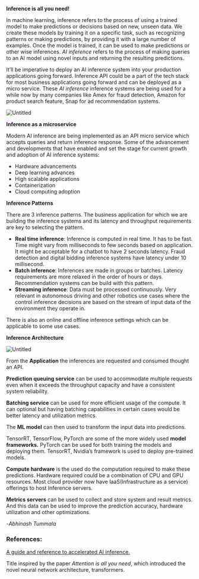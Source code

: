 **Inference is all you need!**

In machine learning, inference refers to the process of using a trained model to make predictions or decisions based on new, unseen data. We create these models by training it on a specific task, such as recognizing patterns or making predictions, by providing it with a large number of examples. Once the model is trained, it can be used to make predictions or other wise inferences. _AI inference_ refers to the process of making queries to an AI model using novel inputs and returning the resulting predictions.

It’ll be imperative to deploy an AI inference system into your production applications going forward. Inference API could be a part of the tech stack for most business applications going forward and can be deployed as a micro service. These _AI inference_ inference systems are being used for a while now by many companies like Amex for fraud detection, Amazon for product search feature, Snap for ad recommendation systems.

![Untitled](https://s3-us-west-2.amazonaws.com/secure.notion-static.com/f9d90faf-49de-4ae9-a100-f2bd3e9f906a/Untitled.png)

**Inference as a microservice**

Modern AI inference are being implemented as an API micro service which accepts queries and return inference response. Some of the advancement and developments that have enabled and set the stage for current growth and adoption of AI inference systems:

- Hardware advancements
- Deep learning advances
- High scalable applications
- Containerization
- Cloud computing adoption

**Inference Patterns**

There are 3 inference patterns. The business application for which we are building the inference systems and its latency and throughput requirements are key to selecting the pattern.

- **Real time inference**: Inference is computed in real time. It has to be fast. Time might vary from milliseconds to few seconds based on application. It might be acceptable for a chatbot to have 2 seconds latency. Fraud detection and digital bidding inference systems have latency under 10 millisecond.
- **Batch inference**: Inferences are made in groups or batches. Latency requirements are more relaxed in the order of hours or days. Recommendation systems can be build with this pattern.
- **Streaming inference**: Data must be processed continuously. Very relevant in autonomous driving and other robotics use cases where the control inference decisions are based on the stream of input data of the environment they operate in.

There is also an online and offline inference settings which can be applicable to some use cases.

**Inference Architecture**

![Untitled](https://s3-us-west-2.amazonaws.com/secure.notion-static.com/a6337fec-913c-4f8b-9a57-617e495e7592/Untitled.png)

From the **Application** the inferences are requested and consumed thought an API.

**Prediction queuing service** can be used to accommodate multiple requests even when it exceeds the throughput capacity and have a consistent system reliability.

**Batching service** can be used for more efficient usage of the compute. It can optional but having batching capabilities in certain cases would be better latency and utilization metrics.

The **ML model** can then used to transform the input data into predictions.

TensorRT, TensorFlow, PyTorch are some of the more widely used **model frameworks.** PyTorch can be used for both training the models and deploying them. TensorRT, Nvidia’s framework is used to deploy pre-trained models.

**Compute hardware** is the used do the computation required to make these predictions. Hardware required could be a combination of CPU and GPU resources. Most cloud provider now have IaaS(Infrastructure as a service) offerings to host Inference servers.

**Metrics servers** can be used to collect and store system and result metrics. And this data can be used to improve the prediction accuracy, hardware utilization and other optimizations.

-_Abhinash Tummala_

### References:

[A guide and reference to accelerated AI inference.](https://resources.nvidia.com/en-us-inference-resources-ug/?nvid=nv-int-billweb-733790#cid=dl05_nv-int-billweb_en-us)

Title inspired by the paper _Attention is all you need_, which introduced the novel neural network architecture, transformers.

